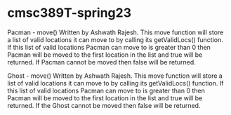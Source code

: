 # cmsc389T-spring23

Pacman - move()
Written by Ashwath Rajesh.
This move function will store a list of valid locations it can move to by calling its getValidLocs() function.
If this list of valid locations Pacman can move to is greater than 0 then Pacman will be moved to the first location in the list and true will be returned.
If Pacman cannot be moved then false will be returned.

Ghost - move()
Written by Ashwath Rajesh.
This move function will store a list of valid locations it can move to by calling its getValidLocs() function.
If this list of valid locations Pacman can move to is greater than 0 then Pacman will be moved to the first location in the list and true will be returned.
If the Ghost cannot be moved then false will be returned.
